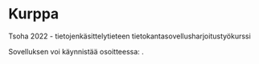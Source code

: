 # Kurppa
Tsoha 2022 - tietojenkäsittelytieteen tietokantasovellusharjoitustyökurssi

Sovelluksen voi käynnistää osoitteessa: [](https://kurppa.herokuapp.com/).
